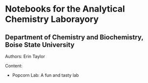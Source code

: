# Notebooks for the Analytical Chemistry Laborayory
## Department of Chemistry and Biochemistry, Boise State University
Authors: Erin Taylor

Content: 
* Popcorn Lab: A fun and tasty lab
